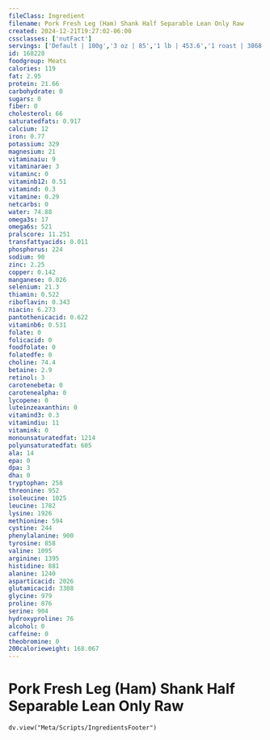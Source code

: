 ```yaml
---
fileClass: Ingredient
filename: Pork Fresh Leg (Ham) Shank Half Separable Lean Only Raw
created: 2024-12-21T19:27:02-06:00
cssclasses: ['nutFact']
servings: ['Default | 100g','3 oz | 85','1 lb | 453.6','1 roast | 3868']
id: 168228
foodgroup: Meats
calories: 119
fat: 2.95
protein: 21.66
carbohydrate: 0
sugars: 0
fiber: 0
cholesterol: 66
saturatedfats: 0.917
calcium: 12
iron: 0.77
potassium: 329
magnesium: 21
vitaminaiu: 9
vitaminarae: 3
vitaminc: 0
vitaminb12: 0.51
vitamind: 0.3
vitamine: 0.29
netcarbs: 0
water: 74.88
omega3s: 17
omega6s: 521
pralscore: 11.251
transfattyacids: 0.011
phosphorus: 224
sodium: 90
zinc: 2.25
copper: 0.142
manganese: 0.026
selenium: 21.3
thiamin: 0.522
riboflavin: 0.343
niacin: 6.273
pantothenicacid: 0.622
vitaminb6: 0.531
folate: 0
folicacid: 0
foodfolate: 0
folatedfe: 0
choline: 74.4
betaine: 2.9
retinol: 3
carotenebeta: 0
carotenealpha: 0
lycopene: 0
luteinzeaxanthin: 0
vitamind3: 0.3
vitamindiu: 11
vitamink: 0
monounsaturatedfat: 1214
polyunsaturatedfat: 605
ala: 14
epa: 0
dpa: 3
dha: 0
tryptophan: 258
threonine: 952
isoleucine: 1025
leucine: 1782
lysine: 1926
methionine: 594
cystine: 244
phenylalanine: 900
tyrosine: 858
valine: 1095
arginine: 1395
histidine: 881
alanine: 1240
asparticacid: 2026
glutamicacid: 3308
glycine: 979
proline: 876
serine: 904
hydroxyproline: 76
alcohol: 0
caffeine: 0
theobromine: 0
200calorieweight: 168.067
---
```


# Pork Fresh Leg (Ham) Shank Half Separable Lean Only Raw

```dataviewjs
dv.view("Meta/Scripts/IngredientsFooter")
```